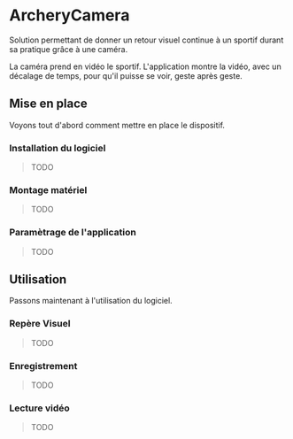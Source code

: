 # ArcheryCamera

Solution permettant de donner un retour visuel continue à un sportif durant sa pratique grâce à une caméra.

La caméra prend en vidéo le sportif.
L'application montre la vidéo, avec un décalage de temps, pour qu'il puisse se voir, geste après geste.

## Mise en place
Voyons tout d'abord comment mettre en place le dispositif.

### Installation du logiciel
>TODO
### Montage matériel
>TODO
### Paramètrage de l'application
>TODO
## Utilisation
Passons maintenant à l'utilisation du logiciel.

### Repère Visuel
>TODO
### Enregistrement
>TODO
### Lecture vidéo
>TODO
